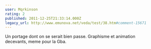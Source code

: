 ```yaml
---
user: Mqrkinson
rating: 2
published: 2011-12-25T21:33:14.000Z
legacy_url: http://www.emunova.net/veda/test/38.htm#comment-15671
---
```

Un portage dont on se serait bien passe. Graphisme et animation decevants, meme pour la Gba.